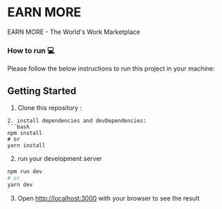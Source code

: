 # EARN MORE 
EARN MORE - The World's Work Marketplace

### How to run 💻
Please follow the below instructions to run this project in your machine:
## Getting Started

1. Clone this repository :
```
2. install dependencies and devDependencies:
```bash
npm install
# or
yarn install
```

2. run your development server
```bash
npm run dev
# or
yarn dev
```
3. Open [http://localhost:3000](http://localhost:3000) with your browser to see the result
